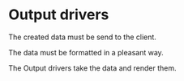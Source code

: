 # Output drivers

The created data must be send to the client.

The data must be formatted in a pleasant way.

The Output drivers take the data and render them.